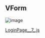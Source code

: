 ## VForm

![image](https://cdn.softtech.com.tr/ngsp-quick/nemo/dev/mdImages/VForm/vform.png)

[LoginPage__7_.js](https://cdn.softtech.com.tr/ngsp-quick/nemo/dev/mdScripts/VForm/LoginPage__7_.js)